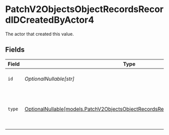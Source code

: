 # PatchV2ObjectsObjectRecordsRecordIDCreatedByActor4

The actor that created this value.


## Fields

| Field                                                                                                                                                  | Type                                                                                                                                                   | Required                                                                                                                                               | Description                                                                                                                                            |
| ------------------------------------------------------------------------------------------------------------------------------------------------------ | ------------------------------------------------------------------------------------------------------------------------------------------------------ | ------------------------------------------------------------------------------------------------------------------------------------------------------ | ------------------------------------------------------------------------------------------------------------------------------------------------------ |
| `id`                                                                                                                                                   | *OptionalNullable[str]*                                                                                                                                | :heavy_minus_sign:                                                                                                                                     | An ID to identify the actor.                                                                                                                           |
| `type`                                                                                                                                                 | [OptionalNullable[models.PatchV2ObjectsObjectRecordsRecordIDCreatedByActorType4]](../models/patchv2objectsobjectrecordsrecordidcreatedbyactortype4.md) | :heavy_minus_sign:                                                                                                                                     | The type of actor. [Read more information on actor types here](/docs/actors).                                                                          |